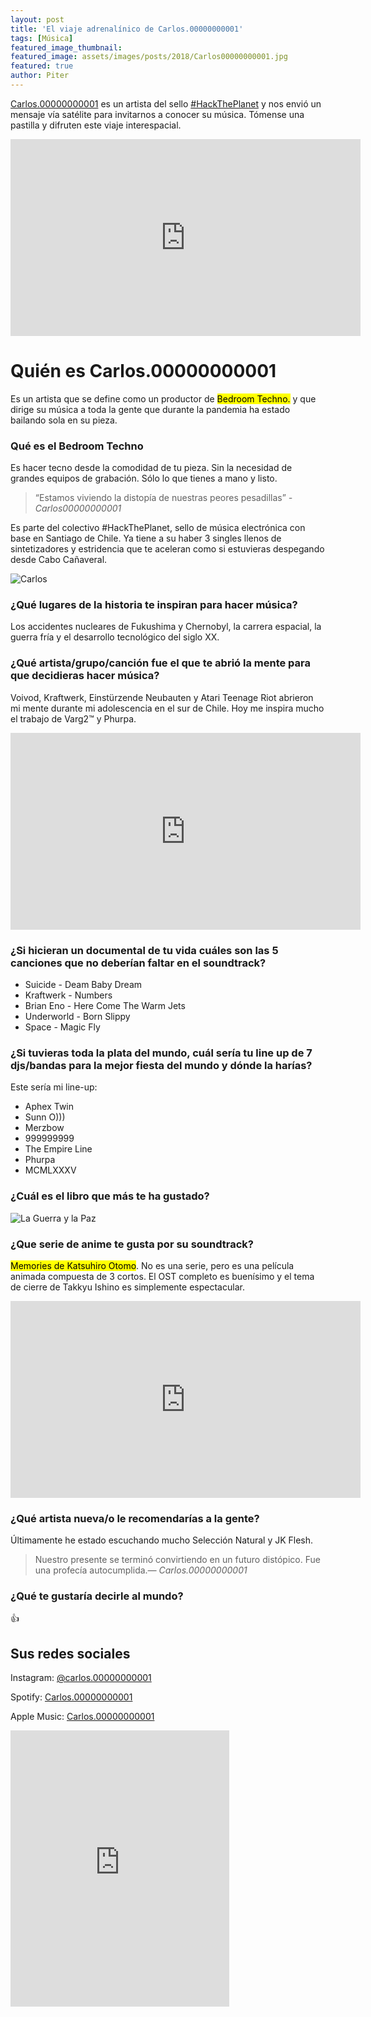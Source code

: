 ```yaml
---
layout: post
title: 'El viaje adrenalínico de Carlos.00000000001'
tags: [Música]
featured_image_thumbnail:
featured_image: assets/images/posts/2018/Carlos00000000001.jpg
featured: true
author: Piter
---
```



[Carlos.00000000001](https://www.instagram.com/carlos.00000000001/) es un artista del sello [#HackThePlanet](https://hacktheplanet.cl/) y nos envió un mensaje vía satélite para invitarnos a conocer su música. Tómense una pastilla y difruten este viaje interespacial.


<iframe width="560" height="315" src="https://www.youtube.com/embed/PrrD910mr2Y" frameborder="0" allow="accelerometer; autoplay; encrypted-media; gyroscope; picture-in-picture" allowfullscreen></iframe>


# Quién es Carlos.00000000001

Es un artista que se define como un productor de <mark>Bedroom Techno.</mark> y que dirige su música a toda la gente que durante la pandemia ha estado bailando sola en su pieza.

### Qué es el Bedroom Techno

Es hacer tecno desde la comodidad de tu pieza. Sin la necesidad de grandes equipos de grabación. Sólo lo que tienes a mano y listo.


<blockquote class="alignleft">“Estamos viviendo la distopía de nuestras peores pesadillas” <cite>- Carlos00000000001 </cite></blockquote>

Es parte del colectivo #HackThePlanet, sello de música electrónica con base en Santiago de Chile. Ya tiene a su haber 3 singles llenos de sintetizadores y estridencia que te aceleran como si estuvieras despegando desde Cabo Cañaveral.

![Carlos](https://f4.bcbits.com/img/a2548382874_10.jpg)



### ¿Qué lugares de la historia te inspiran para hacer música?

Los accidentes nucleares de Fukushima y Chernobyl, la carrera espacial, la guerra fría y el desarrollo tecnológico del siglo XX.

### ¿Qué artista/grupo/canción fue el que te abrió la mente  para que decidieras hacer música?

Voivod, Kraftwerk, Einstürzende Neubauten y Atari Teenage Riot abrieron mi mente durante mi adolescencia en el sur de Chile. Hoy me inspira mucho el trabajo de Varg2™ y Phurpa.

<iframe width="560" height="315" src="https://www.youtube.com/embed/PuGnaiKB2Fo" frameborder="0" allow="accelerometer; autoplay; encrypted-media; gyroscope; picture-in-picture" allowfullscreen></iframe>


### ¿Si hicieran un documental de tu vida cuáles son las 5 canciones que no deberían faltar en el soundtrack?

- Suicide - Deam Baby Dream
- Kraftwerk - Numbers
- Brian Eno - Here Come The Warm Jets
- Underworld - Born Slippy
- Space  - Magic Fly


### ¿Si tuvieras toda la plata del mundo, cuál sería tu line up de 7 djs/bandas para la mejor fiesta del mundo y dónde la harías?

Este sería mi line-up:

- Aphex Twin
- Sunn O)))
- Merzbow
- 999999999
- The Empire Line
- Phurpa
- MCMLXXXV

### ¿Cuál es el libro que más te ha gustado?

![La Guerra y la Paz](https://image.winudf.com/v2/image1/ZXMucmVhbGlkYWRiLmxpYnJvc2dyYXRpc2VzcGFub2wuR3VlcnJheVBhel9zY3JlZW5fMF8xNTQzMTk5NDg1XzA5Mw/screen-0.jpg?fakeurl=1&type=.jpg)


### ¿Que serie de anime te gusta por su soundtrack?

<mark>Memories de Katsuhiro Otomo</mark>. No es una serie, pero es una película animada compuesta de 3 cortos. El OST completo es buenísimo y el tema de cierre de Takkyu Ishino es simplemente espectacular.

<iframe width="560" height="315" src="https://www.youtube.com/embed/3czB-83wK1w" frameborder="0" allow="accelerometer; autoplay; encrypted-media; gyroscope; picture-in-picture" allowfullscreen></iframe>



### ¿Qué artista nueva/o le recomendarías a la gente?

Últimamente he estado escuchando mucho Selección Natural y JK Flesh.

<blockquote class="alignright">Nuestro presente se terminó convirtiendo en un futuro distópico. Fue una profecía autocumplida.<cite>― Carlos.00000000001</cite></blockquote>

### ¿Qué te gustaría decirle al mundo?
👍

## Sus redes sociales

Instagram: [@carlos.00000000001](https://www.instagram.com/carlos.00000000001/)

Spotify: [Carlos.00000000001](https://open.spotify.com/artist/4PJ4G8UaYP54wio17sSwOb?si=q0cUPg7hR1CEDo_OZXwWsw)

Apple Music: [Carlos.00000000001](https://music.apple.com/us/artist/carlos-00000000001/1502783736)

<iframe style="border: 0; width: 350px; height: 442px;" src="https://bandcamp.com/EmbeddedPlayer/track=4257418013/size=large/bgcol=ffffff/linkcol=0687f5/tracklist=false/transparent=true/" seamless><a href="http://carlos0001.bandcamp.com/track/watchman">Watchman by Carlos.00000000001</a></iframe>
